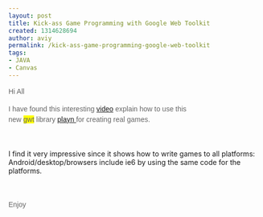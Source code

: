 ```yaml
---
layout: post
title: Kick-ass Game Programming with Google Web Toolkit
created: 1314628694
author: aviy
permalink: /kick-ass-game-programming-google-web-toolkit
tags:
- JAVA
- Canvas
---
```

<p style="color: rgb(102, 102, 102); font-family: Tahoma, Verdana, Arial, Helvetica, sans-serif; line-height: 21px; ">Hi All</p>
<p style="color: rgb(102, 102, 102); font-family: Tahoma, Verdana, Arial, Helvetica, sans-serif; line-height: 21px; ">I have found this interesting&nbsp;<a href="http://www.google.com/events/io/2011/sessions/kick-ass-game-programming-with-google-web-toolkit.html">video</a>&nbsp;explain how to use this new&nbsp;<span class="J-JK9eJ-PJVNOc" style="background-image: initial; background-attachment: initial; background-origin: initial; background-clip: initial; background-color: yellow; background-position: initial initial; background-repeat: initial initial; ">gwt</span>&nbsp;library&nbsp;<a href="http://code.google.com/p/playn/">playn&nbsp;</a>for creating real games.</p>
<p style="color: rgb(102, 102, 102); font-family: Tahoma, Verdana, Arial, Helvetica, sans-serif; line-height: 21px; ">&nbsp;</p>
<p>I find it very&nbsp;impressive&nbsp;since it shows how to write games to all platforms: Android/desktop/browsers include ie6 by using the same code for the platforms.</p>
<p style="color: rgb(102, 102, 102); font-family: Tahoma, Verdana, Arial, Helvetica, sans-serif; line-height: 21px; ">&nbsp;</p>
<p style="color: rgb(102, 102, 102); font-family: Tahoma, Verdana, Arial, Helvetica, sans-serif; line-height: 21px; ">Enjoy</p>
<p>&nbsp;</p>
<p>&nbsp;</p>
<p>&nbsp;</p>
